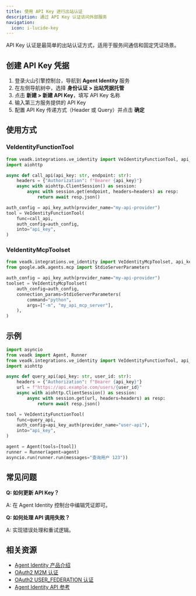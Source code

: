 ```yaml
---
title: 使用 API Key 进行出站认证
description: 通过 API Key 认证访问外部服务
navigation:
  icon: i-lucide-key
---
```


API Key 认证是最简单的出站认证方式，适用于服务间通信和固定凭证场景。

## 创建 API Key 凭据

1. 登录火山引擎控制台，导航到 **Agent Identity** 服务
2. 在左侧导航树中，选择 **身份认证 > 出站凭据托管**
3. 点击 **新建 > 新建 API Key**，填写 API Key 名称
4. 输入第三方服务提供的 API Key
5. 配置 API Key 传递方式（Header 或 Query）并点击 **确定**

## 使用方式

### VeIdentityFunctionTool

```python
from veadk.integrations.ve_identity import VeIdentityFunctionTool, api_key_auth
import aiohttp

async def call_api(api_key: str, endpoint: str):
    headers = {"Authorization": f"Bearer {api_key}"}
    async with aiohttp.ClientSession() as session:
        async with session.get(endpoint, headers=headers) as resp:
            return await resp.json()

auth_config = api_key_auth(provider_name="my-api-provider")
tool = VeIdentityFunctionTool(
    func=call_api,
    auth_config=auth_config,
    into="api_key",
)
```

### VeIdentityMcpToolset

```python
from veadk.integrations.ve_identity import VeIdentityMcpToolset, api_key_auth
from google.adk.agents.mcp import StdioServerParameters

auth_config = api_key_auth(provider_name="my-api-provider")
toolset = VeIdentityMcpToolset(
    auth_config=auth_config,
    connection_params=StdioServerParameters(
        command="python",
        args=["-m", "my_api_mcp_server"],
    ),
)
```

## 示例

```python
import asyncio
from veadk import Agent, Runner
from veadk.integrations.ve_identity import VeIdentityFunctionTool, api_key_auth
import aiohttp

async def query_api(api_key: str, user_id: str):
    headers = {"Authorization": f"Bearer {api_key}"}
    url = f"https://api.example.com/users/{user_id}"
    async with aiohttp.ClientSession() as session:
        async with session.get(url, headers=headers) as resp:
            return await resp.json()

tool = VeIdentityFunctionTool(
    func=query_api,
    auth_config=api_key_auth(provider_name="user-api"),
    into="api_key",
)

agent = Agent(tools=[tool])
runner = Runner(agent=agent)
asyncio.run(runner.run(messages="查询用户 123"))
```

## 常见问题

**Q: 如何更新 API Key？**

A: 在 Agent Identity 控制台中编辑凭证即可。

**Q: 如何处理 API 调用失败？**

A: 实现错误处理和重试逻辑。

## 相关资源

- [Agent Identity 产品介绍](./1.agent-identity-intro.md)
- [OAuth2 M2M 认证](./3.oauth2-m2m-outbound.md)
- [OAuth2 USER_FEDERATION 认证](./4.oauth2-user-federation-outbound.md)
- [Agent Identity API 参考](https://www.volcengine.com/docs/6758/1261038)

